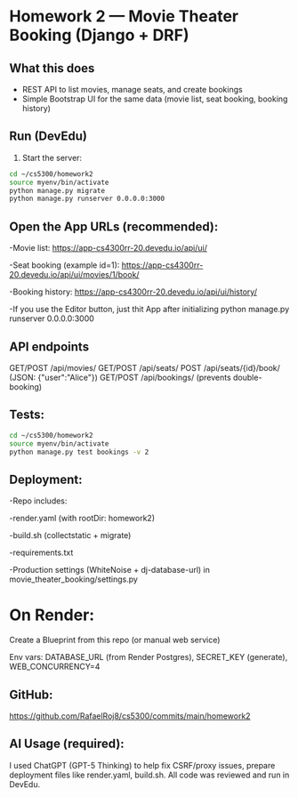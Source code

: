 # Homework 2 — Movie Theater Booking (Django + DRF)
## What this does
- REST API to list movies, manage seats, and create bookings
- Simple Bootstrap UI for the same data (movie list, seat booking, booking history)

## Run (DevEdu)
1) Start the server:

```bash
cd ~/cs5300/homework2
source myenv/bin/activate
python manage.py migrate
python manage.py runserver 0.0.0.0:3000
```

## Open the App URLs (recommended):
-Movie list: https://app-cs4300rr-20.devedu.io/api/ui/

-Seat booking (example id=1): https://app-cs4300rr-20.devedu.io/api/ui/movies/1/book/

-Booking history: https://app-cs4300rr-20.devedu.io/api/ui/history/

-If you use the Editor button, just thit App after initializing python manage.py runserver 0.0.0.0:3000

## API endpoints
GET/POST /api/movies/
GET/POST /api/seats/
POST /api/seats/{id}/book/ (JSON: {"user":"Alice"})
GET/POST /api/bookings/ (prevents double-booking)

## Tests:
```bash
cd ~/cs5300/homework2
source myenv/bin/activate
python manage.py test bookings -v 2
```

## Deployment:
-Repo includes:

-render.yaml (with rootDir: homework2)

-build.sh (collectstatic + migrate)

-requirements.txt

-Production settings (WhiteNoise + dj-database-url) in movie_theater_booking/settings.py

# On Render:

Create a Blueprint from this repo (or manual web service)

Env vars: DATABASE_URL (from Render Postgres), SECRET_KEY (generate), WEB_CONCURRENCY=4

## GitHub:
https://github.com/RafaelRoj8/cs5300/commits/main/homework2


## AI Usage (required):
I used ChatGPT (GPT-5 Thinking) to help fix CSRF/proxy issues, prepare deployment files like render.yaml, build.sh. All code was reviewed and run in DevEdu.


